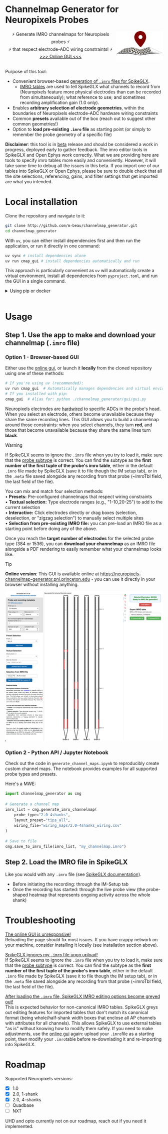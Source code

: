 # Channelmap Generator for Neuropixels Probes </h1> <img src="https://raw.githubusercontent.com/m-beau/channelmap_generator/main/channelmap_generator/gui/assets/npix_map_logo.png" width="150" align="right" vspace = "0">

<div align="center"> ⚡ Generate IMRO channelmaps for Neuropixels probes ⚡<br>⚡ that respect electrode-ADC wiring constraints! ⚡</div>

<div align="center"> <a href="https://neuropixels-channelmap-generator.pni.princeton.edu">>>> Online GUI <<<</a> </div><br>

Purpose of this tool:
- Convenient browser-based <ins>generation of `.imro` files for SpikeGLX</ins>.
    - [IMRO tables](https://billkarsh.github.io/SpikeGLX/help/imroTables/) are used to tell SpikeGLX what channels to record from (Neuropixels feature more physical electrodes than can be recorded from simultaneously); what reference to use; and sometimes recording amplification gain (1.0 only).
- Enables **arbitrary selection of electrode geometries**, within the boundaries of Neuropixels electrode-ADC hardware wiring constraints
- Common **presets** available out of the box (reach out to suggest other common geometries!)
- Option to **load pre-existing `.imro` file** as starting point (or simply to remember the probe geometry of a specific file)


**Disclaimer**: this tool is in <ins>beta</ins> release and should be considered a work in progress, deployed early to gather feedback. The imro editor tools in SpikeGLX and Open Ephys work correctly. What we are providing here are tools to specify imro tables more easily and conveniently. However, it will take some time to debug all the issues in this beta. If you import one of our tables into SpikeGLX or Open Ephys, please be sure to double check that all the site selections, referencing, gains, and filter settings that get imported are what you intended.

# Local installation

Clone the repository and navigate to it:

```bash
git clone http://github.com/m-beau/channelmap_generator.git
cd channelmap_generator
```

With `uv`, you can either install dependencies first and then run the application, or run it directly in one command:

```bash
uv sync # install dependencies alone
uv run cmap_gui # install dependencies automatically and run
```

This approach is particularly convenient as `uv` will automatically create a virtual environment, install all dependencies from `pyproject.toml`, and run the GUI in a single command.

<details>
  <summary>Using pip or docker</summary>

## Install the package using pip

In this case, you must create a virtual environment yourself, e.g. a new conda environment:

```bash
conda create -n my_environment python=3.12
conda activate my_environment
uv pip install . # fast! run pip install uv first.
# or traditionally with pip only:
pip install .
```

## Run using Docker (Installation-free)

Run the latest stable Docker image directly without any local installation. The application will be available at http://localhost:5008.

```bash
docker run --rm --name channelmap-app -p 5008:5008 --pull=always ghcr.io/m-beau/channelmap_generator:latest # add --platform linux/amd64 on M1 macs or linux machines
```

For a more robust deployment, use **Docker Compose**. See the included `docker-compose.yml` for configuration details.

</details>
<br>

# Usage

## Step 1. Use the app to make and download your channelmap (`.imro` file)

### Option 1 - Browser-based GUI

Either use the [online gui](https://neuropixels-channelmap-generator.pni.princeton.edu), or launch it **locally** from the cloned repository using one of these methods:

```bash
# If you're using uv (recommended):
uv run cmap_gui  # Automatically manages dependencies and virtual environment
# If you installed with pip:
cmap_gui  # Alias for: python ./channelmap_generator/gui/gui.py
```

Neuropixels electrodes are [hardwired](https://www.neuropixels.org/support) to specific ADCs in the probe's head. When you select an electrode, others become unavailable because they share the same recording lines. This GUI allows you to build a channelmap around those constraints: when you select channels, they turn **red**, and those that become unavailable because they share the same lines turn **black**.

> [!WARNING]
> If SpikeGLX seems to ignore the `.imro` file when you try to load it, make sure that the <ins>probe subtype</ins> is correct.
> You can find the subtype as the **first number of the first tuple of the probe's imro table**, either in the default `.imro` file made by SpikeGLX (save it to file though the IM setup tab), or in the `.meta` file saved alongside any recording from that probe (~imroTbl field, the last field of the file).

You can mix and match four selection methods:\
• **Presets:** Pre-configured channelmaps that respect wiring constraints\
• **Textual selection:** Type electrode ranges (e.g., "1-10,20-25") to add to the current selection\
• **Interactive:** Click electrodes directly or drag boxes (selection, deselection, or "zigzag selection") to manually select multiple sites\
• **Selection from pre-existing IMRO file:** you can pre-load an IMRO file as a starting point before doing any of the above.

Once you reach the **target number of electrodes** for the selected probe type (384 or 1536), you can **download your channelmap** as an IMRO file alongside a PDF rendering to easily remember what your channelmap looks like.

> [!TIP]
> **Online version**: This GUI is available online at https://neuropixels-channelmap-generator.pni.princeton.edu - you can use it directly in your browser without installing anything.

![](channelmap_generator/gui/assets/GUI_screenshot.png)

### Option 2 - Python API / Jupyter Notebook

Check out the code in `generate_channel_maps.ipynb` to reproducibly create custom channel maps. The notebook provides examples for all supported probe types and presets.

Here's a MWE:

```python
import channelmap_generator as cmg

# Generate a channel map
imro_list = cmg.generate_imro_channelmap(
    probe_type="2.0-4shanks",
    layout_preset="tips_all",
    wiring_file="wiring_maps/2.0-4shanks_wiring.csv"
)

# Save to file
cmg.save_to_imro_file(imro_list, "my_channelmap.imro")
```

## Step 2. Load the IMRO file in SpikeGLX

Like you would with any `.imro` file (see [SpikeGLX documentation](https://billkarsh.github.io/SpikeGLX/help/imroTables/)).

- Before initiating the recording: through the IM-Setup tab
- Once the recording has started: through the live probe view (the probe-shaped heatmap that represents ongoing activity across the whole shank)

# Troubleshooting

<ins>The online GUI is unresponsive!</ins><br>
Reloading the page should fix most issues. If you have crappy network on your machine, consider installing it locally (see installation section above).

<ins>SpikeGLX ignores my `.imro` file upon upload!</ins><br>
If SpikeGLX seems to ignore the `.imro` file when you try to load it, make sure that the <ins>probe subtype</ins> is correct. You can find the subtype as the **first number of the first tuple of the probe's imro table**, either in the default `.imro` file made by SpikeGLX (save it to file though the IM setup tab), or in the `.meta` file saved alongside any recording from that probe (~imroTbl field, the last field of the file).

<ins>After loading the `.imro` file, SpikeGLX IMRO editing options become greyed out!</ins><br>
This is expected behavior for non-canonical IMRO tables. SpikeGLX greys out editing features for imported tables that don't match its canonical format (being whole/half-shank width boxes that enclose all AP channels with attributes for all channels). This allows SpikeGLX to use external tables "as is" without knowing how to modify them safely. If you need to make adjustments, use the [online gui](https://neuropixels-channelmap-generator.pni.princeton.edu) again: upload your `.imro`file as a starting point, then modify your `.imro`table before re-downlading it and re-importing into SpikeGLX.


# Roadmap

Supported Neuropixels versions:
- [x] 1.0
- [x] 2.0, 1-shank
- [x] 2.0, 4-shanks
- [ ] Quadbase
- [ ] NXT

UHD and opto currently not on our roadmap, reach out if you need it implemented.